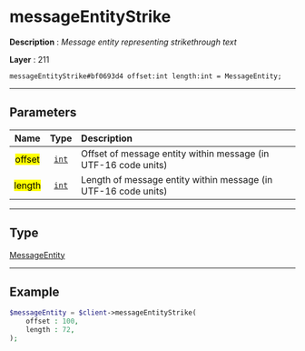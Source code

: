 # messageEntityStrike

**Description** : *Message entity representing strikethrough text*

**Layer** : 211

```tl
messageEntityStrike#bf0693d4 offset:int length:int = MessageEntity;
```

---

## Parameters

| Name | Type | Description |
| :---: | :---: | :--- |
| <mark>offset</mark> | [`int`](type/int) | Offset of message entity within message (in UTF-16 code units) |
| <mark>length</mark> | [`int`](type/int) | Length of message entity within message (in UTF-16 code units) |

---

## Type

[MessageEntity](type/MessageEntity)

---

## Example

```php
$messageEntity = $client->messageEntityStrike(
	offset : 100,
	length : 72,
);
```